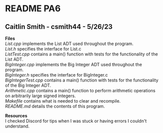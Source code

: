 # README PA6
## Caitlin Smith - csmith44 - 5/26/23

**Files**<br>
*List.cpp* implements the List ADT used throughout the program.<br>
*List.h* specifies the interface for List.c<br>
*ListTest.cpp* contains a main() function with tests for the functionality of the List ADT.<br>
*BigInteger.cpp* implements the Big Integer ADT used throughout the program.<br>
*BigInteger.h* specifies the interface for BigInteger.c<br>
*BigIntegerTest.cpp* contains a main() function with tests for the functionality of the Big Integer ADT.<br>
*Arithmetic.cpp* contains a main() function to perform arithmetic operations on arbitrarily large signed integers.<br>
*Makefile* contains what is needed to clear and recompile.<br>
*README.md* details the contents of this program.<br>

**Resources**<br>
I checked Discord for tips when I was stuck or having errors I couldn't understand.